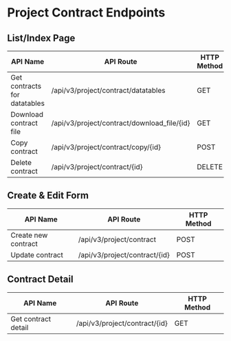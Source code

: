 # Project Contract Endpoints

## List/Index Page

| API Name | API Route | HTTP Method |
|----------|-----------|-------------|
| Get contracts for datatables | /api/v3/project/contract/datatables | GET |
| Download contract file | /api/v3/project/contract/download_file/{id} | GET |
| Copy contract | /api/v3/project/contract/copy/{id} | POST |
| Delete contract | /api/v3/project/contract/{id} | DELETE |

## Create & Edit Form

| API Name | API Route | HTTP Method |
|----------|-----------|-------------|
| Create new contract | /api/v3/project/contract | POST |
| Update contract | /api/v3/project/contract/{id} | POST |

## Contract Detail

| API Name | API Route | HTTP Method |
|----------|-----------|-------------|
| Get contract detail | /api/v3/project/contract/{id} | GET |